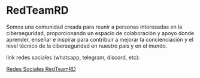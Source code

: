 # RedTeamRD
Somos una comunidad creada para reunir a personas interesadas en la ciberseguridad, proporcionando un espacio de colaboración y apoyo donde aprender, enseñar e inspirar para contribuir a mejorar la concienciación y el nivel técnico de la ciberseguridad en nuestro país y en el mundo.

link redes sociales (whatsapp, telegram, discord, etc): 

[Redes Sociales RedTeamRD](https://redteamrd.org/social)

